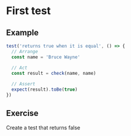 # First test

## Example

```js
test('returns true when it is equal', () => {
  // Arrange
  const name = 'Bruce Wayne'

  // Act
  const result = check(name, name)
  
  // Assert
  expect(result).toBe(true)
})
```

## Exercise

Create a test that returns false
